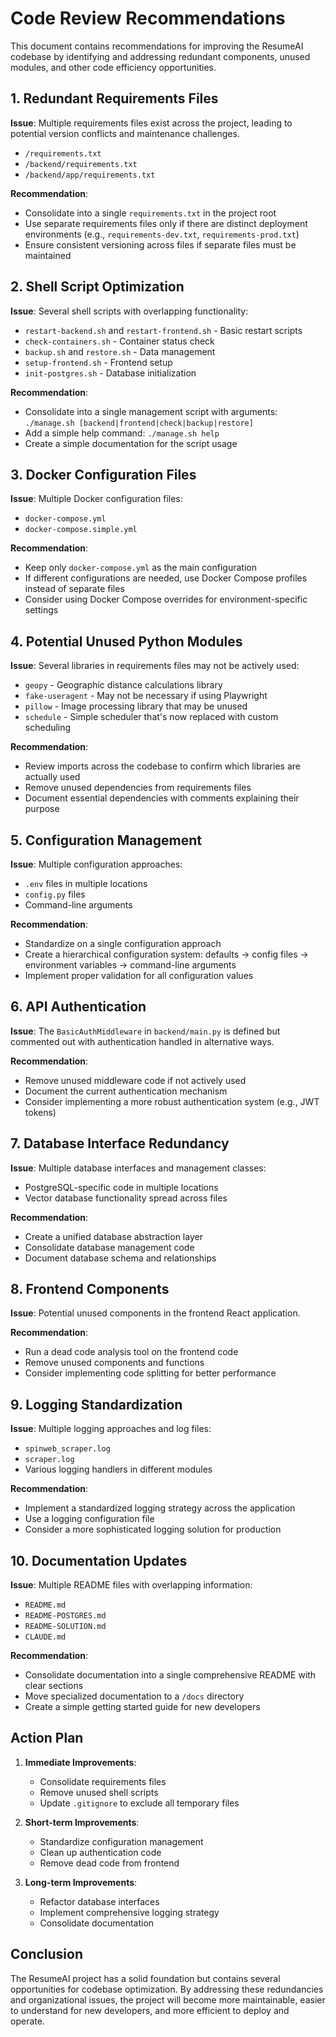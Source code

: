 # Code Review Recommendations

This document contains recommendations for improving the ResumeAI codebase by identifying and addressing redundant components, unused modules, and other code efficiency opportunities.

## 1. Redundant Requirements Files

**Issue**: Multiple requirements files exist across the project, leading to potential version conflicts and maintenance challenges.

- `/requirements.txt`
- `/backend/requirements.txt`
- `/backend/app/requirements.txt`

**Recommendation**: 
- Consolidate into a single `requirements.txt` in the project root
- Use separate requirements files only if there are distinct deployment environments (e.g., `requirements-dev.txt`, `requirements-prod.txt`)
- Ensure consistent versioning across files if separate files must be maintained

## 2. Shell Script Optimization

**Issue**: Several shell scripts with overlapping functionality:

- `restart-backend.sh` and `restart-frontend.sh` - Basic restart scripts
- `check-containers.sh` - Container status check
- `backup.sh` and `restore.sh` - Data management
- `setup-frontend.sh` - Frontend setup
- `init-postgres.sh` - Database initialization

**Recommendation**:
- Consolidate into a single management script with arguments: `./manage.sh [backend|frontend|check|backup|restore]`
- Add a simple help command: `./manage.sh help`
- Create a simple documentation for the script usage

## 3. Docker Configuration Files

**Issue**: Multiple Docker configuration files:
- `docker-compose.yml`
- `docker-compose.simple.yml`

**Recommendation**:
- Keep only `docker-compose.yml` as the main configuration
- If different configurations are needed, use Docker Compose profiles instead of separate files
- Consider using Docker Compose overrides for environment-specific settings

## 4. Potential Unused Python Modules

**Issue**: Several libraries in requirements files may not be actively used:

- `geopy` - Geographic distance calculations library
- `fake-useragent` - May not be necessary if using Playwright
- `pillow` - Image processing library that may be unused
- `schedule` - Simple scheduler that's now replaced with custom scheduling

**Recommendation**:
- Review imports across the codebase to confirm which libraries are actually used
- Remove unused dependencies from requirements files
- Document essential dependencies with comments explaining their purpose

## 5. Configuration Management

**Issue**: Multiple configuration approaches:
- `.env` files in multiple locations
- `config.py` files
- Command-line arguments

**Recommendation**:
- Standardize on a single configuration approach
- Create a hierarchical configuration system: defaults → config files → environment variables → command-line arguments
- Implement proper validation for all configuration values

## 6. API Authentication

**Issue**: The `BasicAuthMiddleware` in `backend/main.py` is defined but commented out with authentication handled in alternative ways.

**Recommendation**:
- Remove unused middleware code if not actively used
- Document the current authentication mechanism
- Consider implementing a more robust authentication system (e.g., JWT tokens)

## 7. Database Interface Redundancy

**Issue**: Multiple database interfaces and management classes:
- PostgreSQL-specific code in multiple locations
- Vector database functionality spread across files

**Recommendation**:
- Create a unified database abstraction layer
- Consolidate database management code
- Document database schema and relationships

## 8. Frontend Components

**Issue**: Potential unused components in the frontend React application.

**Recommendation**:
- Run a dead code analysis tool on the frontend code
- Remove unused components and functions
- Consider implementing code splitting for better performance

## 9. Logging Standardization

**Issue**: Multiple logging approaches and log files:
- `spinweb_scraper.log`
- `scraper.log`
- Various logging handlers in different modules

**Recommendation**:
- Implement a standardized logging strategy across the application
- Use a logging configuration file
- Consider a more sophisticated logging solution for production

## 10. Documentation Updates

**Issue**: Multiple README files with overlapping information:
- `README.md`
- `README-POSTGRES.md`
- `README-SOLUTION.md`
- `CLAUDE.md`

**Recommendation**:
- Consolidate documentation into a single comprehensive README with clear sections
- Move specialized documentation to a `/docs` directory
- Create a simple getting started guide for new developers

## Action Plan

1. **Immediate Improvements**:
   - Consolidate requirements files
   - Remove unused shell scripts
   - Update `.gitignore` to exclude all temporary files

2. **Short-term Improvements**:
   - Standardize configuration management
   - Clean up authentication code
   - Remove dead code from frontend

3. **Long-term Improvements**:
   - Refactor database interfaces
   - Implement comprehensive logging strategy
   - Consolidate documentation

## Conclusion

The ResumeAI project has a solid foundation but contains several opportunities for codebase optimization. By addressing these redundancies and organizational issues, the project will become more maintainable, easier to understand for new developers, and more efficient to deploy and operate. 